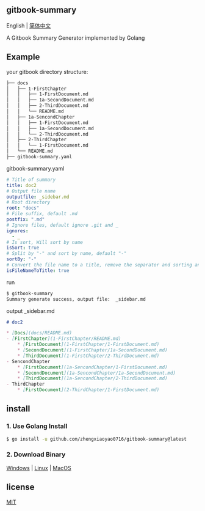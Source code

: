 ## gitbook-summary

English | [简体中文](./README.zh-CN.md)

A Gitbook Summary Generator implemented by Golang

## Example

your gitbook directory structure:

```bash
├── docs
│   ├── 1-FirstChapter
│   │   ├── 1-FirstDocument.md
│   │   ├── 1a-SecondDocument.md
│   │   ├── 2-ThirdDocument.md
│   │   └── README.md
│   ├── 1a-SencondChapter
│   │   ├── 1-FirstDocument.md
│   │   ├── 1a-SecondDocument.md
│   │   └── 2-ThirdDocument.md
│   ├── 2-ThirdChapter
│   │   └── 1-FirstDocument.md
│   └── README.md
├── gitbook-summary.yaml
```

gitbook-summary.yaml

```yaml
# Title of summary
title: doc2
# Output file name
outputfile: _sidebar.md
# Root directory
root: "docs"
# File suffix, default .md
postfix: ".md"
# Ignore files, default ignore .git and _
ignores:
  - _
# Is sort, Will sort by name
isSort: true
# Split by "-" and sort by name, default "-"
sortBy: "-"
# Convert the file name to a title, remove the separator and sorting and suffix, for example: 10a-How to use.md, "How to use" as the title, the first letter is capitalized
isFileNameToTitle: true
```

run

```bash
$ gitbook-summary
Summary generate success, output file:  _sidebar.md 
```

output _sidebar.md

```markdown
# doc2

* [Docs](docs/README.md)
- [FirstChapter](1-FirstChapter/README.md)
    * [FirstDocument](1-FirstChapter/1-FirstDocument.md)
    * [SecondDocument](1-FirstChapter/1a-SecondDocument.md)
    * [ThirdDocument](1-FirstChapter/2-ThirdDocument.md)
- SencondChapter
    * [FirstDocument](1a-SencondChapter/1-FirstDocument.md)
    * [SecondDocument](1a-SencondChapter/1a-SecondDocument.md)
    * [ThirdDocument](1a-SencondChapter/2-ThirdDocument.md)
- ThirdChapter
    * [FirstDocument](2-ThirdChapter/1-FirstDocument.md)


```

## install

### 1. Use Golang Install

```bash
$ go install -u github.com/zhengxiaoyao0716/gitbook-summary@latest
```

### 2. Download Binary

[Windows](bin/gitbook-summary.exe) | [Linux](gitbook-summary) | [MacOS](gitbook-summary.darwin)

## license

[MIT](./LICENSE)